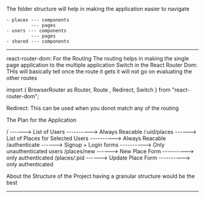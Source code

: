 The folder structure will help in making the application easier to navigate


    - places --- components
             --- pages
    - users --- components
             --- pages
    - shared --- components

--------------------------------------------------------------------------------------------------------------------

react-router-dom: For the Routing
The routing helps in making the single page application to the multiple application
Switch in the React Router Dom: THis will basically tell once the route it gets it will not go on evaluating the other routes

import { BrowserRouter as Router, Route , Redirect, Switch } from "react-router-dom";

Redirect: This can be used when you donot match any of the routing


The Plan for the Application

/                   ------>     List of Users                       ----------> Always Reacable
/:uid/places        ------>     List of Places for Selected Users   ----------> Always Reacable
/authenticate       ------>     Signup +  Login forms               ----------> Only unauthenticated users
/places/new         ------>     New Place Form                      ----------> only authenticated
/places/:pid        ------>     Update Place Form                   ----------> only authenticated


About the Structure of the Project having a granular structure would be the best

--------------------------------------------------------------------------------------------------------------------


